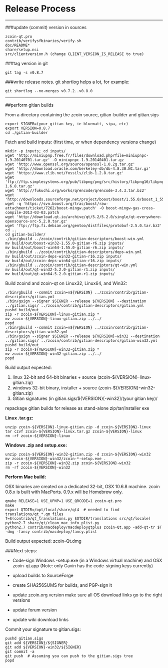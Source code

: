 Release Process
====================

* * *

###update (commit) version in sources


	zcoin-qt.pro
	contrib/verifysfbinaries/verify.sh
	doc/README*
	share/setup.nsi
	src/clientversion.h (change CLIENT_VERSION_IS_RELEASE to true)

###tag version in git

	git tag -s v0.8.7

###write release notes. git shortlog helps a lot, for example:

	git shortlog --no-merges v0.7.2..v0.8.0

* * *

##perform gitian builds

 From a directory containing the zcoin source, gitian-builder and gitian.sigs
  
	export SIGNER=(your gitian key, ie bluematt, sipa, etc)
	export VERSION=0.8.7
	cd ./gitian-builder

 Fetch and build inputs: (first time, or when dependency versions change)

	mkdir -p inputs; cd inputs/
	wget 'http://miniupnp.free.fr/files/download.php?file=miniupnpc-1.9.20140701.tar.gz' -O miniupnpc-1.9.20140401.tar.gz
	wget 'http://www.openssl.org/source/openssl-1.0.2g.tar.gz'
	wget 'http://download.oracle.com/berkeley-db/db-4.8.30.NC.tar.gz'
	wget 'https://www.zlib.net/fossils/zlib-1.2.8.tar.gz'
	wget 'ftp://ftp.simplesystems.org/pub/libpng/png/src/history/libpng16/libpng-1.6.8.tar.gz'
	wget 'http://fukuchi.org/works/qrencode/qrencode-3.4.3.tar.bz2'
	wget 'http://downloads.sourceforge.net/project/boost/boost/1.55.0/boost_1_55_0.tar.bz2'
	wget -q 'https://svn.boost.org/trac/boost/raw-attachment/ticket/7262/boost-mingw.patch' -O boost-mingw-gas-cross-compile-2013-03-03.patch
	wget 'http://download.qt.io/archive/qt/5.2/5.2.0/single/qt-everywhere-opensource-src-5.2.0.tar.gz'
	wget 'ftp://ftp.fi.debian.org/gentoo/distfiles/protobuf-2.5.0.tar.bz2'
	cd ..
	cd gitian-builder/
	./bin/gbuild ../zcoin/contrib/gitian-descriptors/boost-win.yml
	mv build/out/boost-win32-1.55.0-gitian-r6.zip inputs/
	mv build/out/boost-win64-1.55.0-gitian-r6.zip inputs/
	./bin/gbuild ../zcoin/contrib/gitian-descriptors/deps-win.yml
	mv build/out/zcoin-deps-win32-gitian-r16.zip inputs/
	mv build/out/zcoin-deps-win64-gitian-r16.zip inputs/
	./bin/gbuild ../zcoin/contrib/gitian-descriptors/qt-win.yml
	mv build/out/qt-win32-5.2.0-gitian-r1.zip inputs/
	mv build/out/qt-win64-5.2.0-gitian-r1.zip inputs/

 Build zcoind and zcoin-qt on Linux32, Linux64, and Win32:
  
	./bin/gbuild --commit zcoin=v${VERSION} ../zcoin/contrib/gitian-descriptors/gitian.yml
	./bin/gsign --signer $SIGNER --release ${VERSION} --destination ../gitian.sigs/ ../zcoin/contrib/gitian-descriptors/gitian.yml
	pushd build/out
	zip -r zcoin-${VERSION}-linux-gitian.zip *
	mv zcoin-${VERSION}-linux-gitian.zip ../../
	popd
	./bin/gbuild --commit zcoin=v${VERSION} ../zcoin/contrib/gitian-descriptors/gitian-win32.yml
	./bin/gsign --signer $SIGNER --release ${VERSION}-win32 --destination ../gitian.sigs/ ../zcoin/contrib/gitian-descriptors/gitian-win32.yml
	pushd build/out
	zip -r zcoin-${VERSION}-win32-gitian.zip *
	mv zcoin-${VERSION}-win32-gitian.zip ../../
	popd

  Build output expected:

  1. linux 32-bit and 64-bit binaries + source (zcoin-${VERSION}-linux-gitian.zip)
  2. windows 32-bit binary, installer + source (zcoin-${VERSION}-win32-gitian.zip)
  3. Gitian signatures (in gitian.sigs/${VERSION}[-win32]/(your gitian key)/

repackage gitian builds for release as stand-alone zip/tar/installer exe

**Linux .tar.gz:**

	unzip zcoin-${VERSION}-linux-gitian.zip -d zcoin-${VERSION}-linux
	tar czvf zcoin-${VERSION}-linux.tar.gz zcoin-${VERSION}-linux
	rm -rf zcoin-${VERSION}-linux

**Windows .zip and setup.exe:**

	unzip zcoin-${VERSION}-win32-gitian.zip -d zcoin-${VERSION}-win32
	mv zcoin-${VERSION}-win32/zcoin-*-setup.exe .
	zip -r zcoin-${VERSION}-win32.zip zcoin-${VERSION}-win32
	rm -rf zcoin-${VERSION}-win32

**Perform Mac build:**

  OSX binaries are created on a dedicated 32-bit, OSX 10.6.8 machine.
  zcoin 0.8.x is built with MacPorts.  0.9.x will be Homebrew only.

	qmake RELEASE=1 USE_UPNP=1 USE_QRCODE=1 zcoin-qt.pro
	make
	export QTDIR=/opt/local/share/qt4  # needed to find translations/qt_*.qm files
	T=$(contrib/qt_translations.py $QTDIR/translations src/qt/locale)
	python2.7 share/qt/clean_mac_info_plist.py
	python2.7 contrib/macdeploy/macdeployqtplus zcoin-Qt.app -add-qt-tr $T -dmg -fancy contrib/macdeploy/fancy.plist

 Build output expected: zcoin-Qt.dmg

###Next steps:

* Code-sign Windows -setup.exe (in a Windows virtual machine) and
  OSX zcoin-qt.app (Note: only Gavin has the code-signing keys currently)

* upload builds to SourceForge

* create SHA256SUMS for builds, and PGP-sign it

* update zcoin.org version
  make sure all OS download links go to the right versions

* update forum version

* update wiki download links



Commit your signature to gitian.sigs:

	pushd gitian.sigs
	git add ${VERSION}/${SIGNER}
	git add ${VERSION}-win32/${SIGNER}
	git commit -a
	git push  # Assuming you can push to the gitian.sigs tree
	popd

